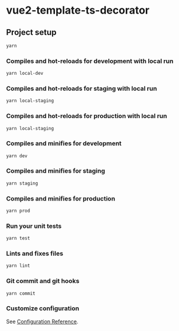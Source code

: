 # vue2-template-ts-decorator

## Project setup
``` bash
yarn
```

### Compiles and hot-reloads for development with local run
``` bash
yarn local-dev
```

### Compiles and hot-reloads for staging with local run
``` bash
yarn local-staging
```

### Compiles and hot-reloads for production with local run
``` bash
yarn local-staging
```

### Compiles and minifies for development
``` bash
yarn dev
```

### Compiles and minifies for staging
``` bash
yarn staging
```

### Compiles and minifies for production
``` bash
yarn prod
```

### Run your unit tests
``` bash
yarn test
```

### Lints and fixes files
``` bash
yarn lint
```

### Git commit and git hooks
``` bash
yarn commit
```

### Customize configuration
See [Configuration Reference](https://cli.vuejs.org/config/).
